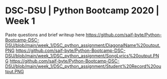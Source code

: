 # DSC-DSU | Python Bootcamp 2020 | Week 1

Paste questions and brief writeup here
https://github.com/saif-byte/Python-Bootcamp-DSC-DSU/blob/main/week_1/DSC_python_assignment/DiagonalName%20output.PNG
https://github.com/saif-byte/Python-Bootcamp-DSC-DSU/blob/main/week_1/DSC_python_assignment/SongLyrics%20output.PNG
https://github.com/saif-byte/Python-Bootcamp-DSC-DSU/blob/main/week_1/DSC_python_assignment/Student%20Record%20output.PNG
